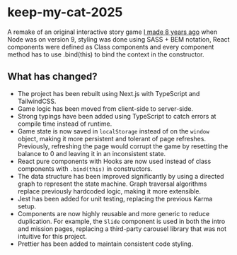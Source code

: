 # keep-my-cat-2025

A remake of an original interactive story game [I made 8 years ago](https://github.com/weilidai2001/keep-my-cat) when Node was on version 9, styling was done using SASS + BEM notation, React components were defined as Class components and every component method has to use .bind(this) to bind the context in the constructor.

## What has changed?

- The project has been rebuilt using Next.js with TypeScript and TailwindCSS.
- Game logic has been moved from client-side to server-side.
- Strong typings have been added using TypeScript to catch errors at compile time instead of runtime.
- Game state is now saved in `localStorage` instead of on the `window` object, making it more persistent and tolerant of page refreshes. Previously, refreshing the page would corrupt the game by resetting the balance to 0 and leaving it in an inconsistent state.
- React pure components with Hooks are now used instead of class components with `.bind(this)` in constructors.
- The data structure has been improved significantly by using a directed graph to represent the state machine. Graph traversal algorithms replace previously hardcoded logic, making it more extensible.
- Jest has been added for unit testing, replacing the previous Karma setup.
- Components are now highly reusable and more generic to reduce duplication. For example, the `Slide` component is used in both the intro and mission pages, replacing a third-party carousel library that was not intuitive for this project.
- Prettier has been added to maintain consistent code styling.
